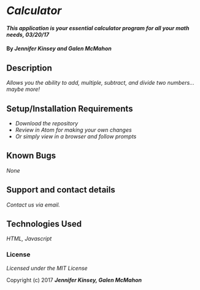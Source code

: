 # _Calculator_

#### _This application is your essential calculator program for all your math needs, 03/20/17_

#### By _**Jennifer Kinsey and Galen McMahon**_

## Description

_Allows you the ability to add, multiple, subtract, and divide two numbers... maybe more!_

## Setup/Installation Requirements

* _Download the repository_
* _Review in Atom for making your own changes_
* _Or simply view in a browser and follow prompts_



## Known Bugs

_None_

## Support and contact details

_Contact us via email._

## Technologies Used

_HTML, Javascript_

### License

*Licensed under the MIT License*

Copyright (c) 2017 **_Jennifer Kinsey, Galen McMahon_**
